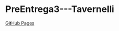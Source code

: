 # PreEntrega3---Tavernelli
[GitHub Pages](https://martaver-pixel.github.io/PreEntrega3-Tavernelli/)
